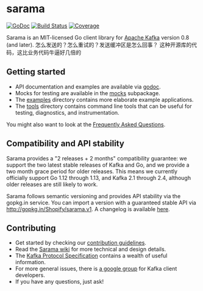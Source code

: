 # sarama

[![GoDoc](https://godoc.org/github.com/Shopify/sarama?status.svg)](https://godoc.org/github.com/Shopify/sarama)
[![Build Status](https://travis-ci.org/Shopify/sarama.svg?branch=master)](https://travis-ci.org/Shopify/sarama)
[![Coverage](https://codecov.io/gh/Shopify/sarama/branch/master/graph/badge.svg)](https://codecov.io/gh/Shopify/sarama)

Sarama is an MIT-licensed Go client library for [Apache Kafka](https://kafka.apache.org/) version 0.8 (and later).
怎么发送的？怎么重试的？发送缓冲区是怎么回事？
这种开源库的代码，这比业务代码牛逼好几倍的

## Getting started

- API documentation and examples are available via [godoc](https://godoc.org/github.com/Shopify/sarama).
- Mocks for testing are available in the [mocks](./mocks) subpackage.
- The [examples](./examples) directory contains more elaborate example applications.
- The [tools](./tools) directory contains command line tools that can be useful for testing, diagnostics, and instrumentation.

You might also want to look at the [Frequently Asked Questions](https://github.com/Shopify/sarama/wiki/Frequently-Asked-Questions).

## Compatibility and API stability

Sarama provides a "2 releases + 2 months" compatibility guarantee: we support
the two latest stable releases of Kafka and Go, and we provide a two month
grace period for older releases. This means we currently officially support
Go 1.12 through 1.13, and Kafka 2.1 through 2.4, although older releases are
still likely to work.

Sarama follows semantic versioning and provides API stability via the gopkg.in service.
You can import a version with a guaranteed stable API via http://gopkg.in/Shopify/sarama.v1.
A changelog is available [here](CHANGELOG.md).

## Contributing

- Get started by checking our [contribution guidelines](https://github.com/Shopify/sarama/blob/master/.github/CONTRIBUTING.md).
- Read the [Sarama wiki](https://github.com/Shopify/sarama/wiki) for more technical and design details.
- The [Kafka Protocol Specification](https://cwiki.apache.org/confluence/display/KAFKA/A+Guide+To+The+Kafka+Protocol) contains a wealth of useful information.
- For more general issues, there is [a google group](https://groups.google.com/forum/#!forum/kafka-clients) for Kafka client developers.
- If you have any questions, just ask!
